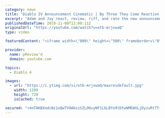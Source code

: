 ```yaml
---
category: news
title: "Diablo IV Announcement Cinematic | By Three They Come Reaction / Review / Rating"
excerpt: "Adam and Jay react, review, riff, and rate the new announcement cinematic everyone wanted to see last year at Blizzcon, Diablo IV 'By Three They Come'."
publishedDateTime: 2019-11-08T12:00:11Z
originalUrl: "https://youtube.com/watch?v=otb-mrjvwaQ"
type: video

featuredContent: "<iframe width=\"800\" height=\"500\" frameborder=\"0\" src=\"https://www.youtube.com/embed/otb-mrjvwaQ\" allow=\"accelerometer; autoplay; encrypted-media; gyroscope; picture-in-picture\" allowfullscreen></iframe>"

provider:
  name: pReview'd
  domain: youtube.com

topics:
  - Diablo 4

images:
  - url: "https://i.ytimg.com/vi/otb-mrjvwaQ/maxresdefault.jpg"
    width: 1280
    height: 720
    isCached: true

secured: "+4nTAKBXodcNz1oQwTV9AbszSZLOOuyNF1LbLBYo9lDtwNMEWXLjDyzuRt7T+wdzHYPoQG6LghE2m2lliCIx5NnRn3+FYsHOT5U/q4EBUl0beNAP1PT+PT7G1zCiGLLK4g1J66g8Fn7BQqYMVaRzPKGcmnMJPxgcL59E3jkymagK23aUmGwo3A+Lw2NQMr5bhFMBfyKF9z88RjehPZBfynSnCzOHMIRKoCoc0SXu7Eg+S8REehYC+siWzUvFkNncWFEq6WJwNgNL+OA+LBth+3GIGYcDNqPy8hQ2kXnZLT0tj78N+O+PcCjK/LJxTdrPWPsnvjBc83Wttdb9T33eCImQ56R8kveOzBYTYo0rsvqyHqEJ0RoGL7w337KeHTB+KoayLBLIoz0okvv3xdY79O5m4ftmP6Aq00IqT8cRF7b9G08CqNh5YGuHzJj1UC5u;RvDidIwHKniBT670B8rSiw=="
---
```



